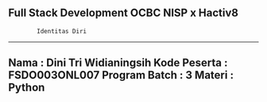 Full Stack Development OCBC NISP x Hactiv8
-------------------------------------------
            Identitas Diri
-------------------------------------------
Nama            : Dini Tri Widianingsih
Kode Peserta    : FSDO003ONL007
Program Batch   : 3
Materi          : Python
-------------------------------------------